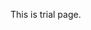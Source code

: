 <!DOCTYPE HTML>
<html lang="en">
<head>
  <meta charset="UTF-8">
  <title>
      Getting Started with GitHub Pages &middot; GitHub Guides
    
  </title>
  
  </head>
<body>
<p> This is trial page. </p>
</body>
</html>

